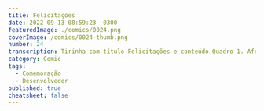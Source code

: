 ```yaml
---
title: Felicitações
date: 2022-09-13 08:59:23 -0300
featuredImage: ./comics/0024.png
coverImage: /comics/0024-thumb.png
number: 24
transcription: Tirinha com título Felicitações e conteúdo Quadro 1. Afonso fala "Felicitações para o dia dos desenvolvedores! Por que é hoje? Data de morte de alguém?" Sophie fala "É o dia 256 do ano! A maior elevação de 2 possível". Quadro 2. Msone fala "É numerologia e astrologia? Não sabia que eram supersticiosas!".
category: Comic
tags:
  - Comemoração
  - Desenvolvedor
published: true
cheatsheet: false
---
```

